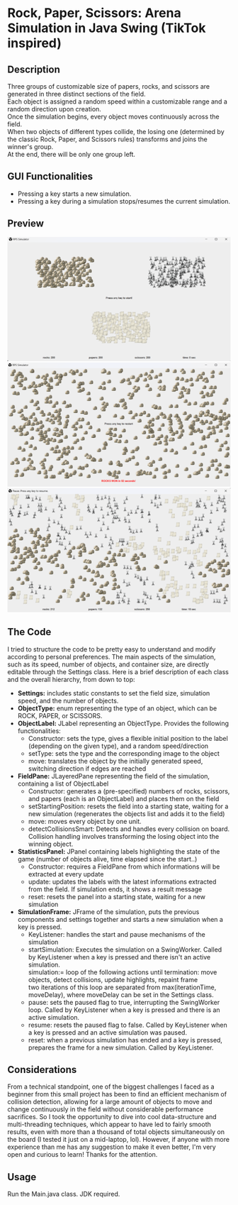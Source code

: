 # Rock, Paper, Scissors: Arena Simulation in Java Swing (TikTok inspired)

## Description
Three groups of customizable size of papers, rocks, and scissors are generated in three distinct sections of the field.   
Each object is assigned a random speed within a customizable range and a random direction upon creation.   
Once the simulation begins, every object moves continuously across the field.   
When two objects of different types collide, the losing one (determined by the classic Rock, Paper, and Scissors rules) transforms and joins the winner's group.   
At the end, there will be only one group left.  

## GUI Functionalities
- Pressing a key starts a new simulation.
- Pressing a key during a simulation stops/resumes the current simulation.

## Preview
![Beginning](/Preview/beginning.png) ![In Game](/Preview/middle.png) ![Ending](/Preview/end.png)

## The Code
I tried to structure the code to be pretty easy to understand and modify according to personal preferences. The main aspects of the simulation, such as its speed, number of objects, and container size, are directly editable through the Settings class.
Here is a brief description of each class and the overall hierarchy, from down to top:
- **Settings:** includes static constants to set the field size, simulation speed, and the number of objects.
- **ObjectType:** enum representing the type of an object, which can be ROCK, PAPER, or SCISSORS.
- **ObjectLabel:** JLabel representing an ObjectType. Provides the following functionalities:  
   - Constructor: sets the type, gives a flexible initial position to the label (depending on the given type), and a random speed/direction
   - setType: sets the type and the corresponding image to the object 
   - move: translates the object by the initially generated speed, switching direction if edges are reached
- **FieldPane:** JLayeredPane representing the field of the simulation, containing a list of ObjectLabel
   - Constructor: generates a (pre-specified) numbers of rocks, scissors, and papers (each is an ObjectLabel) and places them on the field
   - setStartingPosition: resets the field into a starting state, waiting for a new simulation (regenerates the objects list and adds it to the field)
   - move: moves every object by one unit.
   - detectCollisionsSmart: Detects and handles every collision on board. Collision handling involves transforming the losing object into the winning object.
- **StatisticsPanel:** JPanel containing labels highlighting the state of the game (number of objects alive, time elapsed since the start..)
   - Constructor: requires a FieldPane from which informations will be extracted at every update
   - update: updates the labels with the latest informations extracted from the field. If simulation ends, it shows a result message
   - reset: resets the panel into a starting state, waiting for a new simulation
- **SimulationFrame:** JFrame of the simulation, puts the previous components and settings together and starts a new simulation when a key is pressed.
   - KeyListener: handles the start and pause mechanisms of the simulation
   - startSimulation: Executes the simulation on a SwingWorker. Called by KeyListener when a key is pressed and there isn't an active simulation.  
     simulation:= loop of the following actions until termination: move objects, detect collisions, update highlights, repaint frame  
     two iterations of this loop are separated from max(iterationTime, moveDelay), where moveDelay can be set in the Settings class.
   - pause: sets the paused flag to true, interrupting the SwingWorker loop. Called by KeyListener when a key is pressed and there is an active simulation.
   - resume: resets the paused flag to false. Called by KeyListener when a key is pressed and an active simulation was paused.
   - reset: when a previous simulation has ended and a key is pressed, prepares the frame for a new simulation. Called by KeyListener.

## Considerations
From a technical standpoint, one of the biggest challenges I faced as a beginner from this small project has been to find an efficient mechanism of collision detection, allowing for a large amount of objects to move and change continuously in the field without considerable performance sacrifices. So I took the opportunity to dive into cool data-structure and multi-threading techniques, which appear to have led to fairly smooth results, even with more than a thousand of total objects simultaneously on the board (I tested it just on a mid-laptop, lol). However, if anyone with more experience than me has any suggestion to make it even better, I'm very open and curious to learn! Thanks for the attention.

## Usage
Run the Main.java class. JDK required.